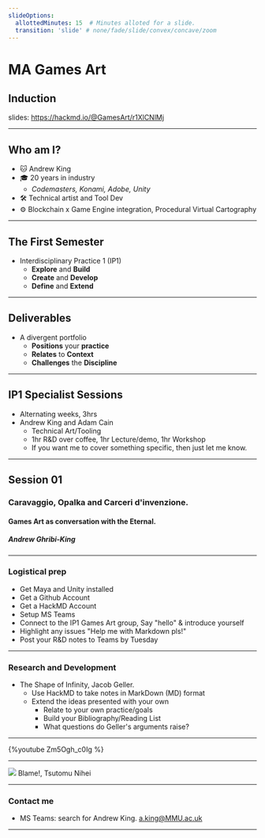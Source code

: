 ```yaml
---
slideOptions:
  allottedMinutes: 15  # Minutes alloted for a slide.
  transition: 'slide' # none/fade/slide/convex/concave/zoom
---
```

# MA Games Art
## Induction

slides: https://hackmd.io/@GamesArt/r1XlCNlMj

---

## Who am I?

- :cat: Andrew King 
- :mortar_board: 20 years in industry 
    - *Codemasters, Konami, Adobe, Unity*
- :hammer_and_wrench: Technical artist and Tool Dev
- :gear: Blockchain x Game Engine integration, Procedural Virtual Cartography

---

## The First Semester
- Interdisciplinary Practice 1 (IP1)
    -  **Explore** and **Build**
    -  **Create** and **Develop**
    -  **Define** and **Extend**

---

## Deliverables
- A divergent portfolio
    - **Positions** your **practice**
    - **Relates** to **Context**
    - **Challenges** the **Discipline**

---

## IP1 Specialist Sessions
- Alternating weeks, 3hrs
- Andrew King and Adam Cain
    - Technical Art/Tooling
    - 1hr R&D over coffee, 1hr Lecture/demo, 1hr Workshop
    - If you want me to cover something specific, then just let me know.

---

## Session 01
### Caravaggio, Opalka and Carceri d'invenzione.
#### Games Art as conversation with the Eternal.
##### Andrew Ghribi-King

---

### Logistical prep
- Get Maya and Unity installed
- Get a Github Account
- Get a HackMD Account
- Setup MS Teams 
- Connect to the IP1 Games Art group, Say "hello" & introduce yourself
- Highlight any issues "Help me with Markdown pls!"
- Post your R&D notes to Teams by Tuesday

---

### Research and Development
- The Shape of Infinity, Jacob Geller.
    - Use HackMD to take notes in MarkDown (MD) format
    - Extend the ideas presented with your own
        - Relate to your own practice/goals
        - Build your Bibliography/Reading List
        - What questions do Geller's arguments raise?

---

{%youtube Zm5Ogh_c0Ig %}

---

![](https://i.imgur.com/2hnX7ZC.jpg)
Blame!, Tsutomu Nihei

---

### Contact me
- MS Teams: search for Andrew King. a.king@MMU.ac.uk

---